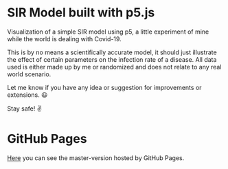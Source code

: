 # SIR Model built with p5.js
Visualization of a simple SIR model using p5, a little experiment of mine while the world is dealing with Covid-19. 

This is by no means a scientifically accurate model, it should just illustrate the effect of certain parameters on the infection rate of a disease.
All data used is either made up by me or randomized and does not relate to any real world scenario.

Let me know if you have any idea or suggestion for improvements or extensions. :smiley:

Stay safe! :v:

# GitHub Pages
[Here](https://tnielsen57.github.io/sir-model-p5/src/index.html) you can see the master-version hosted by GitHub Pages.
